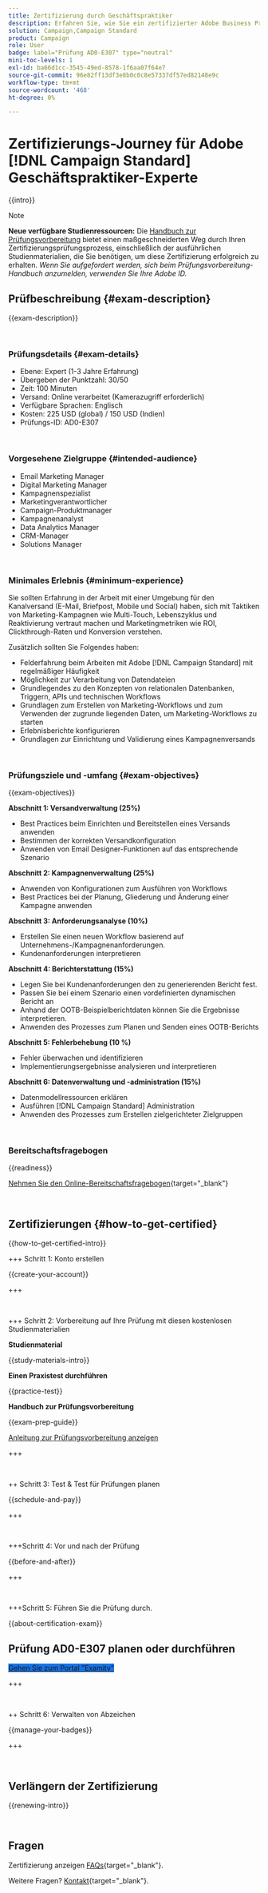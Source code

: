```yaml
---
title: Zertifizierung durch Geschäftspraktiker
description: Erfahren Sie, wie Sie ein zertifizierter Adobe Business Practitioner-Experte im Adobe werden. [!DNL Campaign Standard]
solution: Campaign,Campaign Standard
product: Campaign
role: User
badge: label="Prüfung AD0-E307" type="neutral"
mini-toc-levels: 1
exl-id: ba66d1cc-3545-49ed-8578-1f6aa07f64e7
source-git-commit: 96e82ff13df3e8b0c0c8e57337df57ed82148e9c
workflow-type: tm+mt
source-wordcount: '468'
ht-degree: 0%

---
```


# Zertifizierungs-Journey für Adobe [!DNL Campaign Standard] Geschäftspraktiker-Experte

{{intro}}

>[!NOTE]
>
>**Neue verfügbare Studienressourcen:** Die [Handbuch zur Prüfungsvorbereitung](https://app.rockinfo.com/courses/255) bietet einen maßgeschneiderten Weg durch Ihren Zertifizierungsprüfungsprozess, einschließlich der ausführlichen Studienmaterialien, die Sie benötigen, um diese Zertifizierung erfolgreich zu erhalten. _Wenn Sie aufgefordert werden, sich beim Prüfungsvorbereitung-Handbuch anzumelden, verwenden Sie Ihre Adobe ID._

## Prüfbeschreibung {#exam-description}

{{exam-description}}

<br>

### Prüfungsdetails {#exam-details}

* Ebene: Expert (1-3 Jahre Erfahrung)
* Übergeben der Punktzahl: 30/50
* Zeit: 100 Minuten
* Versand: Online verarbeitet (Kamerazugriff erforderlich)
* Verfügbare Sprachen: Englisch
* Kosten: 225 USD (global) / 150 USD (Indien)
* Prüfungs-ID: AD0-E307

<br>

### Vorgesehene Zielgruppe {#intended-audience}

* Email Marketing Manager
* Digital Marketing Manager
* Kampagnenspezialist
* Marketingverantwortlicher
* Campaign-Produktmanager
* Kampagnenanalyst
* Data Analytics Manager
* CRM-Manager
* Solutions Manager

<br>

### Minimales Erlebnis {#minimum-experience}

Sie sollten Erfahrung in der Arbeit mit einer Umgebung für den Kanalversand (E-Mail, Briefpost, Mobile und Social) haben, sich mit Taktiken von Marketing-Kampagnen wie Multi-Touch, Lebenszyklus und Reaktivierung vertraut machen und Marketingmetriken wie ROI, Clickthrough-Raten und Konversion verstehen.

Zusätzlich sollten Sie Folgendes haben:

* Felderfahrung beim Arbeiten mit Adobe [!DNL Campaign Standard] mit regelmäßiger Häufigkeit
* Möglichkeit zur Verarbeitung von Datendateien
* Grundlegendes zu den Konzepten von relationalen Datenbanken, Triggern, APIs und technischen Workflows
* Grundlagen zum Erstellen von Marketing-Workflows und zum Verwenden der zugrunde liegenden Daten, um Marketing-Workflows zu starten
* Erlebnisberichte konfigurieren
* Grundlagen zur Einrichtung und Validierung eines Kampagnenversands

<br>

### Prüfungsziele und -umfang {#exam-objectives}

{{exam-objectives}}

**Abschnitt 1: Versandverwaltung (25%)**

* Best Practices beim Einrichten und Bereitstellen eines Versands anwenden
* Bestimmen der korrekten Versandkonfiguration
* Anwenden von Email Designer-Funktionen auf das entsprechende Szenario

**Abschnitt 2: Kampagnenverwaltung (25%)**

* Anwenden von Konfigurationen zum Ausführen von Workflows
* Best Practices bei der Planung, Gliederung und Änderung einer Kampagne anwenden

**Abschnitt 3: Anforderungsanalyse (10%)**

* Erstellen Sie einen neuen Workflow basierend auf Unternehmens-/Kampagnenanforderungen.
* Kundenanforderungen interpretieren

**Abschnitt 4: Berichterstattung (15%)**

* Legen Sie bei Kundenanforderungen den zu generierenden Bericht fest.
* Passen Sie bei einem Szenario einen vordefinierten dynamischen Bericht an
* Anhand der OOTB-Beispielberichtdaten können Sie die Ergebnisse interpretieren.
* Anwenden des Prozesses zum Planen und Senden eines OOTB-Berichts

**Abschnitt 5: Fehlerbehebung (10 %)**

* Fehler überwachen und identifizieren
* Implementierungsergebnisse analysieren und interpretieren

**Abschnitt 6: Datenverwaltung und -administration (15%)**

* Datenmodellressourcen erklären
* Ausführen [!DNL Campaign Standard] Administration
* Anwenden des Prozesses zum Erstellen zielgerichteter Zielgruppen

<br>

### Bereitschaftsfragebogen

{{readiness}}

[Nehmen Sie den Online-Bereitschaftsfragebogen](https://scorpion.caveon.com/launchpad/ad-q-e129-readiness-questionnaire-for-adobe-aem-assets-developer-professional-exam-copy-nxam4m/ad-q-e307-readiness-questionnaire-for-adobe-campaign-standard-business-practitioner-expert-exam){target="_blank"}

<br>

## Zertifizierungen {#how-to-get-certified}

{{how-to-get-certified-intro}}

+++ Schritt 1: Konto erstellen

{{create-your-account}}

+++

<br>

+++ Schritt 2: Vorbereitung auf Ihre Prüfung mit diesen kostenlosen Studienmaterialien

**Studienmaterial**

{{study-materials-intro}}

**Einen Praxistest durchführen**

{{practice-test}}

**Handbuch zur Prüfungsvorbereitung**

{{exam-prep-guide}}

[Anleitung zur Prüfungsvorbereitung anzeigen](https://app.rockinfo.com/courses/255)

+++

<br>

++ Schritt 3: Test &amp; Test für Prüfungen planen

{{schedule-and-pay}}

+++

<br>

+++Schritt 4: Vor und nach der Prüfung

{{before-and-after}}

+++

<br>

+++Schritt 5: Führen Sie die Prüfung durch.

{{about-certification-exam}}

## Prüfung AD0-E307 planen oder durchführen

<a href="https://www.certmetrics.com/adobe/candidate/examity_sso.aspx?eid=AD0-E307" target="_blank" class="spectrum-Button spectrum-Button--fill spectrum-Button--accent spectrum-Button--sizeM is-margin-bottom-big-big at-element-click-tracking" style="background-color:#1473E6">

<span class="spectrum-Button-label has-no-wrap">
   Gehen Sie zum Portal "Examity"
</span>
</a>

+++

<br>

++ Schritt 6: Verwalten von Abzeichen

{{manage-your-badges}}

+++

<br>

## Verlängern der Zertifizierung

{{renewing-intro}}

<br>

## Fragen

Zertifizierung anzeigen [FAQs](https://experienceleague.adobe.com/docs/certification/certification/faq.html){target="_blank"}.

Weitere Fragen? [Kontakt](mailto:certif@adobe.com){target="_blank"}.

